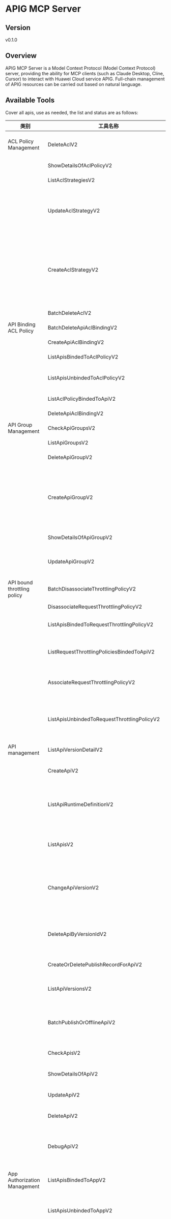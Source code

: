 # APIG MCP Server 


## Version
v0.1.0

## Overview

APIG MCP Server is a Model Context Protocol (Model Context Protocol) server, providing the ability for MCP clients (such as Claude Desktop, Cline, Cursor) to interact with Huawei Cloud service APIG. Full-chain management of APIG resources can be carried out based on natural language.

## Available Tools
Cover all apis, use as needed, the list and status are as follows:

| 类别 | 工具名称 | 功能描述 | 状态 |
| --- | --- | --- | --- |
| ACL Policy Management | DeleteAclV2 | Delete a specified ACL policy. If an API is bound to the ACL policy, the ACL policy cannot be deleted. | To be tested |
|  | ShowDetailsOfAclPolicyV2 | Query the details about a specified ACL policy. | To be tested |
|  | ListAclStrategiesV2 | Query all ACL policies. | To be tested |
|  | UpdateAclStrategyV2 | Modifies the specified ACL policy. The following attributes can be modified: acl_name, acl_type, and acl_value. Other attributes cannot be modified. | To be tested |
|  | CreateAclStrategyV2 | Add an ACL policy. The policy type is specified by the acl_type field (permit or deny). The object type can be IP address or domain. The value of acl_value corresponding to domain is the tenant name. Not a network domain name like www.exampleDomain.com | To be tested |
|  | BatchDeleteAclV2 | Deletes multiple specified ACL policies in batches. | To be tested |
| API Binding ACL Policy | BatchDeleteApiAclBindingV2 | Unbind APIs from ACL policies in batches | To be tested |
|  | CreateApiAclBindingV2 | Bind the API to the ACL policy. | To be tested |
|  | ListApisBindedToAclPolicyV2 | View the list of APIs bound to the ACL policy. | To be tested |
|  | ListApisUnbindedToAclPolicyV2 | View the list of APIs that are not bound to the ACL policy. Ensure that the APIs have been published. | To be tested |
|  | ListAclPolicyBindedToApiV2 | View the list of ACL policies bound to the API | To be tested |
|  | DeleteApiAclBindingV2 | Unbind an API from an ACL policy | To be tested |
| API Group Management | CheckApiGroupsV2 | Verifies whether the API group name exists. | To be tested |
|  | ListApiGroupsV2 | Query the API group list. | To be tested |
|  | DeleteApiGroupV2 | Deletes a specified API group. | To be tested |
|  | CreateApiGroupV2 | API groups are management units of APIs. An API group is equivalent to a service entry. When an API group is created, a subdomain name is returned as the access entry. It is recommended that APIs in an API group be related to each other. | To be tested |
|  | ShowDetailsOfApiGroupV2 | Query the details about a specified group. | To be tested |
|  | UpdateApiGroupV2 | Modifies API group attributes. The name and remark attributes can be modified. Other attributes cannot be modified. | To be tested |
| API bound throttling policy | BatchDisassociateThrottlingPolicyV2 | Unbinding APIs from throttling policies in batches | To be tested |
|  | DisassociateRequestThrottlingPolicyV2 | Unbind the API from the throttling policy. | To be tested |
|  | ListApisBindedToRequestThrottlingPolicyV2 | Query the list of APIs bound to a throttling policy. | To be tested |
|  | ListRequestThrottlingPoliciesBindedToApiV2 | Query the throttling policy list bound to an API. There should be only one flow control policy in each environment. | To be tested |
|  | AssociateRequestThrottlingPolicyV2 | Apply a throttling policy to an API. All accesses to the API will be restricted by the throttling policy. | To be tested |
|  | ListApisUnbindedToRequestThrottlingPolicyV2 | Query the list of all self-owned APIs that are not bound to the throttling policy. The API must have been published. Unpublished APIs will not be displayed. | To be tested |
| API management | ListApiVersionDetailV2 | Query the details of a specified version. | To be tested |
|  | CreateApiV2 | Add an API. An API is a service interface and specific service capabilities. | To be tested |
|  | ListApiRuntimeDefinitionV2 | View the runtime definition of a specified API in the specified environment. By default, the runtime definition in the RELEASE environment is queried. | To be tested |
|  | ListApisV2 | View the API list. API details and release information is returned, but backend service information is not displayed. | To be tested |
|  | ChangeApiVersionV2 | A version is generated based on the current API definition each time an API is published. The version records the definitions and status of APIs when they are published. | To be tested |
|  | DeleteApiByVersionIdV2 | You can take an effective API version offline. After the API version is brought offline, the API cannot be invoked in the environment where the version takes effect. | To be tested |
|  | CreateOrDeletePublishRecordForApiV2 | Publish or bring an API offline. | To be tested |
|  | ListApiVersionsV2 | Query the historical versions of an API. Each API can have a maximum of 10 historical versions in an environment. | To be tested |
|  | BatchPublishOrOfflineApiV2 | Publish multiple APIs to a specified environment or take multiple APIs offline from a specified environment. | To be tested |
|  | CheckApisV2 | Verify the API definition. Check whether the path or name of the API already exists. | To be tested |
|  | ShowDetailsOfApiV2 | View the details about a specified API. | To be tested |
|  | UpdateApiV2 | Modifies the information about a specified API, including backend service information. | To be tested |
|  | DeleteApiV2 | Delete a specified API. | To be tested |
|  | DebugApiV2 | This API is used to debug the definition of an API in the specified running environment. The API caller must have the permission to operate the API. | To be tested |
| App Authorization Management | ListApisBindedToAppV2 | Query the list of APIs bound to an app. | To be tested |
|  | ListApisUnbindedToAppV2 | Query the list of APIs that are not bound to an app in a specified environment, including self-owned APIs and APIs purchased from the Marketplace. | To be tested |
|  | CreateAuthorizingAppsV2 | After an app is created, it cannot access an API. To access an API in an environment, you need to authorize the API in the environment to the app. After the authorization is successful, the app can access the API in the environment. | To be tested |
|  | CancelingAuthorizationV2 | This API is used to cancel the authorization relationship between an API and an app. After the authorization is canceled, the app cannot invoke the API any longer. | To be tested |
|  | ListAppsBindedToApiV2 | Query the list of apps bound to an API. | To be tested |
| App Template Management | ListApps | Query the application template list | To be tested |
| Client Configuration | DeleteAppCodeV2 | The App Code is deleted. After the App Code is deleted, the corresponding APIs cannot be accessed through simple authentication. | To be tested |
|  | CreateAppCodeV2 | App Code is a submodule of an app. After an app code is created, simple app authentication can be implemented. | To be tested |
|  | ListAppsV2 | Query the app list. | To be tested |
|  | UpdateAppAcl | Set the access control configured on the client. | To be tested |
|  | ShowDetailsOfAppCodeV2 | App Code is a submodule of an app. After an app code is created, simple app authentication can be implemented. | To be tested |
|  | DeleteAppAcl | Delete the access control information configured on the client. | To be tested |
|  | ShowDetailsOfAppV2 | View detailed information about a specified app. | To be tested |
|  | ShowAppBoundAppQuota | View the application quota associated with a specified client application. | To be tested |
|  | CreateAppCodeAutoV2 | When creating an app code, you do not need to specify the value. The background automatically generates a random character string to fill in the value. | To be tested |
|  | ListAppCodesV2 | Query the app code list. | To be tested |
|  | ShowDetailsOfAppAcl | View the access control details of the app. | To be tested |
| Client Quota | ShowAppQuota | Obtain the client quota details | To be tested |
|  | ListAppQuotaBindableApps | Query the list of client applications to which the client quota can be bound. Fuzzy search by client application name is supported. | To be tested |
|  | ListAppQuotas | Obtain the client quota list. Fuzzy query by name is supported. | To be tested |
|  | UpdateAppQuota | Modifying the Client Quota | To be tested |
|  | ListAppQuotaBoundApps | Query the list of client applications bound to the client quota. Fuzzy match by client application name is supported. | To be tested |
|  | CreateAppQuota | Create Client Quota | To be tested |
|  | DisassociateAppQuotaWithApp | Unbind the client quota from the client application | To be tested |
|  | AssociateAppsForAppQuota | List of client applications bound to the client quota | To be tested |
|  | DeleteAppQuota | Delete a client quota. When deleting the client quota, delete the association between the client quota and the client application. | To be tested |
| Configuration Management | ListProjectCofigsV2 | Query the tenant configuration list of an instance. You can use this API to view the resource configuration and usage of each type of resource. | To be tested |
| Customized Authentication Management | CreateCustomAuthorizerV2 | Create a user-defined authentication | To be tested |
|  | UpdateCustomAuthorizerV2 | Modifying a user-defined authentication | To be tested |
|  | ShowDetailsOfCustomAuthorizersV2 | Viewing the details of the customized authentication | To be tested |
|  | DeleteCustomAuthorizerV2 | Delete user-defined authentication | To be tested |
|  | ListCustomAuthorizersV2 | Query the user-defined authentication list | To be tested |
| Domain name management | UpdateDomainV2 | Modify the configuration information corresponding to the bound domain name. | To be tested |
|  | ShowDetailsOfDomainNameCertificateV2 | View details about the certificate bound to the domain name. | To be tested |
|  | DisassociateDomainV2 | If an API group does not need to be bound to a user-defined domain name, you can unbind the domain name from the API group. | To be tested |
|  | AssociateCertificateV2 | If the HTTPS request protocol is used for defining an API request during API creation, the SSL certificate must be added to the independent domain name. | To be tested |
|  | DisassociateCertificateV2 | If the domain name certificate is no longer needed or has expired, you can delete the certificate. | To be tested |
|  | AssociateDomainV2 | User-defined domain name, which takes effect only after the CNAME is added to the subdomain name of the API group. | To be tested |
| Environment variable management | CreateEnvironmentVariableV2 | After an API is released to different environments, the environment variables, such as the API service deployment address and request version number, may vary according to the environment. | To be tested |
|  | ShowDetailsOfEnvironmentVariableV2 | View details about a specified environment variable. | To be tested |
|  | DeleteEnvironmentVariableV2 | Delete the specified environment variables. | To be tested |
|  | UpdateEnvironmentVariableV2 | Modify environment variables. If an environment variable references the backend service address of an API, modifying the environment variable will release all APIs that use the variable again. | To be tested |
|  | ListEnvironmentVariablesV2 | Query the list of all environment variables in a group. | To be tested |
| Environmental Management | UpdateEnvironmentV2 | Modifies the information about a specified environment. The name and remark attributes can be modified. Other attributes cannot be modified. | To be tested |
|  | CreateEnvironmentV2 | In actual production, an API provider may have multiple environments, such as the development environment, test environment, and production environment. You can release APIs to an environment for callers to invoke. | To be tested |
|  | DeleteEnvironmentV2 | Delete the specified environment. | To be tested |
|  | ListEnvironmentsV2 | Query the environment list that meets the conditions. | To be tested |
| Exclusive - Group Custom Response Management | UpdateGatewayResponseTypeV2 | Modifies the customized response of a specified error type in a group. | To be tested |
|  | ListGatewayResponsesV2 | Query the customized response list of a group | To be tested |
|  | DeleteGatewayResponseV2 | Deleting a customized response from a group | To be tested |
|  | ShowDetailsOfGatewayResponseTypeV2 | View the customized response of a specified error type in a group | To be tested |
|  | DeleteGatewayResponseTypeV2 | Delete the customized response configuration for the specified error type and restore the default response configuration. | To be tested |
|  | CreateGatewayResponseV2 | Adding a customized response in a group | To be tested |
|  | ShowDetailsOfGatewayResponseV2 | Details of querying customized group information | To be tested |
|  | UpdateGatewayResponseV2 | Customized response for modifying a group | To be tested |
| Exclusive - Microservice Center Management | ImportMicroservice | Import a microservice. | To be tested |
| Exclusive-Asynchronous Task Management | ShowAsyncTaskResult | Obtain the asynchronous task result. | To be tested |
|  | ExportApiDefinitionsAsync | Exports API definitions in a group. The exported file must comply with the swagger standard. For details about the customized extended fields of API Gateway | To be tested |
|  | ImportApiDefinitionsAsync | Import an API. The content in the file to be imported must comply with the swagger standard. For details about the customized extended fields of API Gateway | To be tested |
| Exclusive-Credential Management | DeleteAppV2 | Delete a specified app. | To be tested |
|  | CreateAnAppV2 | An app is an identity that can access an API. After the API is authorized to an app, the app can invoke the API. | To be tested |
|  | ResettingAppSecretV2 | Reset the key of a specified app. | To be tested |
|  | UpdateAppV2 | Modifies the information about a specified app. The attributes that can be modified are name and remark. When the user-defined key and secret are enabled, app_key and app_secret can also be modified. Other attributes cannot be modified. | To be tested |
|  | CheckAppV2 | Verifies whether the app exists. Non-app owners can invoke this interface to verify whether the app exists. This interface displays only the basic information about the app, including the ID, name, and  | To be tested |
| Exclusive-Domain Name Management | UpdateSlDomainSettingV2 | Disable or enable the debug domain name bound to the API group. | To be tested |
| Exclusive-Monitoring Information Query | ListLatelyGroupStatisticsV2 | Query the number of times that all APIs in the API group are invoked by the API group ID. The measurement period is 1 minute. The query scope is within one hour. One sample is generated every minute. The sample value is accumulated within one minute. | To be tested |
|  | ListMetricData | Query the monitoring data of a specified indicator in a specified period of time and granularity. You can specify the data dimension to be queried by specifying the parameter. | To be tested |
| Exclusive-Summary Query | ListApiGroupsQuantitiesV2 | Query the API group overview of a tenant. | To be tested |
|  | ListApiQuantitiesV2 | Query the API overview of the tenant, including the number of APIs published to the RELEASE environment and the number of APIs not published to the RELEASE environment. | To be tested |
|  | ListAppQuantitiesV2 | Query the app overview of the tenant, including the number of apps for which API access has been granted and the number of apps for which API access has not been granted. | To be tested |
| Instance Feature Management | ListFeaturesV2 | View the DB instance feature list. Note: If the DB instance does not support the following features, contact technical support to upgrade the DB instance version. | To be tested |
|  | CreateFeatureV2 | Configure the required features for the instance. | To be tested |
| Instance Management | ShowRestrictionOfInstanceV2 | View the instance constraint information | To be tested |
|  | ShowDetailsOfInstanceV2 | Viewing DB Instance Details | To be tested |
| Monitoring information query | ListLatelyApiStatisticsV2 | Query the number of times that an API is invoked based on the API ID and the latest period. The statistical period is 1 minute. The query scope is within one hour. One sample is per minute. The sample value is accumulated within one minute. | To be tested |
| OpenAPI | ExportApiDefinitionsV2 | Export the definition information of APIs in a group. The exported file content complies with the Swagger standard. | To be tested |
|  | ImportApiDefinitionsV2 | Import an API. The imported file must comply with the swagger standard.  | To be tested |
| Plug-in management | CreatePlugin | Create plug-in information. | To be tested |
|  | DetachApiFromPlugin | Unbind the API from the plug-in | To be tested |
|  | ListPlugins | Query details about a group of API Gateway plug-ins that meet the search criteria. | To be tested |
|  | ShowPlugin | Query plug-in details. | To be tested |
|  | DetachPluginFromApi | Unbind the plug-in from the API | To be tested |
|  | UpdatePlugin | Modifies plug-in information. | To be tested |
|  | ListApiAttachedPlugins | Query information about the plug-ins bound to a specified API | To be tested |
|  | DeletePlugin | Delete the plug-in. | To be tested |
|  | ListApiAttachablePlugins | Query information about the plug-ins that can be bound to the current API. | To be tested |
|  | ListPluginAttachableApis | Query information about the APIs that can be bound to the current plug-in. | To be tested |
|  | ListPluginAttachedApis | Query information about the APIs bound to a specified plug-in | To be tested |
|  | AttachPluginToApi | Bind the plug-in to the API. | To be tested |
|  | AttachApiToPlugin | Bind the plug-in to the API. | To be tested |
| Premium-Configuration Management | ListInstanceConfigsV2 | Query the tenant instance configuration list | To be tested |
| Premium-Customized Inbound Port Management | ListCustomIngressPorts | Query the user-defined inbound port list of an instance. | To be tested |
|  | AddCustomIngressPort | User-defined inbound port of the new instance. In an instance, a port supports only one protocol. | To be tested |
|  | DeleteCustomIngressPort | Delete the user-defined inbound ports, excluding the default ports 80 and 443. | To be tested |
|  | ListCustomIngressPortDomains | Query the domain name bound to the user-defined inbound port specified by an instance. | To be tested |
| Premium-Instance Feature Management | ListInstanceFeatures | Query the feature list supported by an instance. | To be tested |
| Premium-Instance Management | CreatePrepayResize | Create a yearly/monthly specification change order. | To be tested |
|  | UpdateIngressEipV2 | Update the public network bandwidth of an instance. This parameter is supported only when the instance type is ELB. | To be tested |
|  | AddEngressEipV2 | Enable the public network egress for the instance. | To be tested |
|  | DeleteInstancesV2 | Delete a premium instance | To be tested |
|  | CreateInstanceV2 | Create a pay-per-use premium instance | To be tested |
|  | ListInstancesV2 | Query the list of premium instances | To be tested |
|  | CreatePostPayResizeOrder | Create a pay-per-use specification change order. | To be tested |
|  | ShowDetailsOfInstanceProgressV2 | View the creation progress of the premium instance | To be tested |
|  | ListAvailableZonesV2 | View AZ information | To be tested |
|  | CreateOrder | Create a yearly/monthly premium instance. | To be tested |
|  | RemoveIngressEipV2 | Disable the public network entry of an instance. This function is supported only when the instance type is ELB. | To be tested |
|  | AddEipV2 | Update or bind an EIP to an instance (supported only when the instance type is LVS) | To be tested |
|  | RemoveEipV2 | Unbinding an EIP from an instance | To be tested |
|  | RemoveEngressEipV2 | Disable the public network egress of an instance. | To be tested |
|  | UpdateInstanceV2 | Update a premium instance | To be tested |
|  | AddIngressEipV2 | Enable the public network entry for an instance. This function is supported only when the instance type is ELB. | To be tested |
|  | UpdateEngressEipV2 | Update the outbound bandwidth of an instance | To be tested |
| Premium-Instance Tag Management | BatchCreateOrDeleteInstanceTags | Add or delete tags for a single instance in batches. | To be tested |
|  | ListProjectInstanceTags | Query all instance tags in a project. | To be tested |
|  | ShowInstancesNumByTags | Query the number of instances with a specified tag. | To be tested |
| Premium-Instance VPC Endpoint Management | AcceptOrRejectEndpointConnections | Accepts or rejects the instance node connection. | To be tested |
|  | AddEndpointPermissions | Add the instance VPC endpoint connection trustlist in batches. | To be tested |
|  | ListEndpointConnections | Query the instance VPC connection list. | To be tested |
|  | ListEndpointPermissions | Query the trustlist of the VPC endpoint service of the current instance. | To be tested |
|  | DeleteEndpointPermissions | This API is used to delete the trustlist of VPC endpoint connections in batches. | To be tested |
| Premium-Orchestration Rule Management | ShowDetailsOfOrchestration | Query orchestration rule details | To be tested |
|  | DeleteOrchestration | Delete an orchestration rule | To be tested |
|  | ListOrchestrationAttachedApis | Query information about the APIs bound to a specified plug-in | To be tested |
|  | UpdateOrchestration | Updates an orchestration rule | To be tested |
|  | ListOrchestrations | View the orchestration rule list | To be tested |
|  | CreateOrchestration | Create an orchestration rule | To be tested |
| SSL Certificate Management | BatchDisassociateDomainsV2 | Unbind an SSL certificate from a domain name | To be tested |
|  | ShowDetailsOfCertificateV2 | Viewing Certificate Details | To be tested |
|  | DeleteCertificateV2 | This API is used to delete an SSL certificate. Only the certificate that is not associated with a domain name can be deleted. | To be tested |
|  | BatchDisassociateCertsV2 | This API is used to unbind an SSL certificate from a domain name. Currently, only one certificate can be unbound. The certificate_ids field in the request body contains only one certificate ID. | To be tested |
|  | BatchAssociateCertsV2 | The domain name is bound to the SSL certificate. Currently, only one binding is supported. The certificate_ids field in the request body contains only one certificate ID. | To be tested |
|  | ListCertificatesV2 | Obtain the SSL certificate list. | To be tested |
|  | UpdateCertificateV2 | Modifying the SSL Certificate | To be tested |
|  | CreateCertificateV2 | Create an SSL certificate | To be tested |
|  | ListAttachedDomainsV2 | Obtain the list of domain names bound to the SSL certificate. | To be tested |
|  | BatchAssociateDomainsV2 | Domain name bound to the SSL certificate | To be tested |
| Set Special Flow Control | ListSpecialThrottlingConfigurationsV2 | View the special configuration of the throttling policy. | To be tested |
|  | DeleteSpecialThrottlingConfigurationV2 | To delete a special configuration of a throttling policy, run the following command: | To be tested |
|  | CreateSpecialThrottlingConfigurationV2 | A throttling policy can limit the maximum number of times that an API can be accessed within a period of time, or the maximum number of times that a tenant or app can access an API within a period of time. | To be tested |
|  | UpdateSpecialThrottlingConfigurationV2 | Modify a special setting in a throttling policy. | To be tested |
| Shared edition-API group management | DeleteApiGroup | Delete a specified API group. | To be tested |
|  | ListApiGroups | Query the API group list. | To be tested |
|  | CreateApiGroup | API groups are management units of APIs. An API group is equivalent to a service entry. When an API group is created, a subdomain name is returned as the access entry. It is recommended that APIs in an API group be related to each other. | To be tested |
|  | UpdateAPIGroup | Modifies API group attributes. The name and remark attributes can be modified. Other attributes cannot be modified. | To be tested |
|  | ShowDetailsOfApiGroup | Query the details about a specified group. | To be tested |
| Shared edition-API management | UpdateApi | Modifies information about a specified API, including backend service information. | To be tested |
|  | ShowDetailsOfApi | View the details about a specified API. | To be tested |
|  | DeleteApi | Delete a specified API. When an API is deleted, all resource information or binding relationships related to the API will be deleted, such as the API release records, bound backend services, and app authorization information. | To be tested |
|  | ListApis | View the API list. The API details and release information is returned, but the backend service information is not displayed. | To be tested |
|  | CreateApi | Add an API. An API is a service interface and specific service capabilities. The API is divided into two parts. The first part is an API for API users, which defines how users invoke the API. The second part is oriented to the API provider. The API provider defines the actual backend status of the API and how API Gateway accesses the actual backend services. Currently, the real backend service of an API supports three types: traditional HTTP/HTTPS web backend, function workflow, and MOCK. | To be tested |
| Shared edition-App authorization management | CreateAuthorizingApps | After an app is created, the app cannot access the API. To access the API in an environment, you need to grant the API in the environment to the app. After the authorization is successful, the app can access the API in the environment. | To be tested |
|  | CancelingAuthorization | This API is used to cancel the authorization relationship between an API and an app. After the authorization is canceled, the app cannot invoke the API any longer. | To be tested |
|  | ListApisThatNotBoundWithAnApp | Query the list of APIs that are not bound to an app in a specified environment, including self-owned APIs and APIs purchased from the Marketplace. | To be tested |
|  | ListAPIsThatBoundWithAnApp | Query the list of APIs bound to an app. | To be tested |
|  | ListAppsBoundToAnApi | Query the list of apps bound to an API. | To be tested |
| Shared edition-App management | UpdateAnApp | Modifies the information about a specified app. The attributes that can be modified are name and remark. When the user-defined key and secret are enabled, app_key and app_secret can also be modified. Other attributes cannot be modified. | To be tested |
|  | CheckAnApp | Verifies whether the app exists. Non-app owners can invoke this interface to verify whether the app exists. This interface displays only the basic information about the app, including the ID, name, and remarks. | To be tested |
|  | ShowAppDetails | View detailed information about a specified app. | To be tested |
|  | CreateAnApp | An application is an identity that can access an API. After the API is authorized to an app, the app can invoke the API. | To be tested |
|  | DeleteAnApp | Delete a specified app. | To be tested |
|  | ResettingTheAppSecret | Reset the key of a specified app. | To be tested |
| Shared edition-Set special flow control | UpdateSpecialThrottlingConfiguration | Modify a special setting in a throttling policy. | To be tested |
|  | ListSpecialThrottlingConfigurations | View the special configuration of the throttling policy. | To be tested |
|  | CreateSpecialThrottlingConfiguration | A throttling policy can limit the maximum number of times that an API can be accessed within a period of time, or the maximum number of times that a tenant or app can access an API within a period of time. If you want to perform special settings for a specific app, for example, set the number of access times per minute for all apps to 500, and set the number of access times per minute for APP1 to 800, you can set the special app in the flow control policy. Add a special object for the throttling policy. The object can be an app or a tenant. | To be tested |
|  | DeleteSpecialThrottlingConfiguration | To delete a special configuration of a throttling policy | To be tested |
| Shared edition-flow control policy management | DeleteRequestThrottlingPolicy | Deletes a specified throttling policy and all binding relationships between the throttling policy and the API. | To be tested |
|  | ListTheRequestThrottlingPolicy | To query the information about all throttling policies | To be tested |
|  | ShowDetailsOfARequestThrottlingPolicy | View the details about a specified throttling policy. | To be tested |
|  | UpdateRequestThrottlingPolicy | Modifies the details about a specified throttling policy. | To be tested |
|  | CreateRequestThrottlingPolicy | After an API is brought online, the system provides a flow control policy for each API by default. API providers can change the flow control policy based on the API service capability and load status. The throttling policy specifies the maximum number of times that an API can be accessed within a specified period. | To be tested |
| Shared-API Binding Flow Control Policy | ListRequestThrottlingPoliciesThatBoundToAnApi | Query the throttling policy list bound to an API. There should be only one flow control policy in each environment. | To be tested |
|  | ListApisThatNotBoundWithRequestThrottlingPolicy | Query the list of self-owned APIs that are not bound to the throttling policy. The API must have been published. Unpublished APIs will not be displayed. | To be tested |
|  | DisassociateRequestThrottlingPolicy | Unbind the API from the throttling policy. | To be tested |
|  | ListApisThatBoundWithRequestThrottlingPolicy | Query the list of APIs bound to a throttling policy. | To be tested |
|  | AssociateRequestThrottlingPolicy | Apply a throttling policy to an API. All accesses to the API will be restricted by the throttling policy. If the number of access times in a specified period exceeds the maximum number of access times specified in the throttling policy, subsequent access requests will be rejected. This protects backend APIs from abnormal traffic and ensures stable service running. Bind a flow control policy to a specified shared-API. When binding a flow control policy, you need to specify the environment in which the flow control policy takes effect. The same API can be bound with different throttling policies in different environments. After an API is published to a specific environment, only one default throttling policy can be bound to the API. | To be tested |
| Shared-Domain name management | AssociateDomain | User-defined domain name, which takes effect only after the CNAME is added to the subdomain name of the API group.  | To be tested |
|  | ShowDetailsOfDomainNameCertificate | View details about the certificate bound to the domain name. | To be tested |
|  | AssociateCertificate | If the HTTPS request protocol is used for defining an API request during API creation, the SSL certificate must be added to the domain name. | To be tested |
|  | DisassociateCertificate | If the domain name certificate is no longer needed or has expired, you can delete the certificate. | To be tested |
|  | DisassociateDomain | If an API group does not need to be bound to a user-defined domain name, you can unbind the domain name from the API group. | To be tested |
| Shared-Environment variable management | ListEnvironmentVariables | Query the list of all environment variables in a group. | To be tested |
|  | DeleteEnvironmentVariable | Delete the specified environment variables. | To be tested |
|  | CreateEnvironmentVariable | After an API is released to different environments, the environment variables, such as the API service deployment address and request version number, may vary according to the environment. | To be tested |
|  | ShowEnvironmentVariableDetails | View details about a specified environment variable. | To be tested |
| Shared-Signature Key Management | CreateSignatureKey | To ensure API security, it is recommended that tenants provide a protection mechanism for API access. That is, open APIs of tenants need to authenticate the request source. Requests that do not meet the authentication requirements are directly rejected. The signature key is one of the API security protection mechanisms. If a tenant creates a signature key and binds the signature key to an API, API Gateway uses the bound signature key to encrypt request parameters and generate a signature. When a tenant's backend service receives a request, it can verify the signature. If the signature verification fails, the request is not sent by API Gateway and the tenant can reject the request, ensuring API security and preventing API attacks from unknown sources. | To be tested |
|  | UpdateSignatureKey | Modifies the details about a specified signature key. | To be tested |
|  | DeleteSignatureKey | Delete a specified signature key. When the signature key is deleted, the binding relationship configured for the signature key is also deleted, and the corresponding signature key becomes invalid. | To be tested |
|  | ListSignatureKeys | Query information about all signature keys. | To be tested |
| Shared-Signing Key Binding Relationship Management | ListSignatureKeysBoundtoAnAPI | Query the list of signature keys bound to an API. Each API should be bound to a maximum of one signing key per environment. | To be tested |
|  | DisassociateSignatureKey | Unbind the API from the signature key. | To be tested |
|  | ListApisBoundWithSignatureKey | Query the list of APIs bound to a signature key. | To be tested |
|  | AssociateSignatureKey | A signature key takes effect only after it is bound to an API. After the signature key is bound to an API, API Gateway uses the signature key to encrypt and sign requests to backend services. Backend services can verify the signature to verify the request source. Binds the specified signing key to one or more published APIs. When an API is published in different environments, different signature keys can be bound to the API. An API can be bound to only one signature key after being published to a specific environment. | To be tested |
|  | ListApisNotBoundWithSignatureKey | Query the list of APIs that are not bound to the signature key. The API must have been published. Unpublished APIs will not be displayed. | To be tested |
| Shared-Summary Query | ListAppQuantities | Query the app overview of the tenant, including the number of apps for which API access has been granted and the number of apps for which API access has not been granted. | To be tested |
|  | ListAPIsOfAPIGroup | Query the API group overview of a tenant, including the number of API groups that are released and the number of API groups that are not released. | To be tested |
|  | ListApiQuantities | Query the API overview of the tenant, including the number of APIs published to the RELEASE environment and the number of APIs not published to the RELEASE environment. | To be tested |
| Signature Key Management | UpdateSignatureKeyV2 | Modifies the details about a specified signature key. | To be tested |
|  | CreateSignatureKeyV2 | To protect API security, it is recommended that tenants provide a protection mechanism for API access. That is, open APIs of tenants need to authenticate the request source. Requests that do not meet the authentication requirements are directly rejected. | To be tested |
|  | DeleteSignatureKeyV2 | Deletes a specified signature key. A signature key cannot be deleted if it is bound to an API. You need to unbind it from the API before deleting it. | To be tested |
|  | ListSignatureKeysV2 | Query information about all signature keys. | To be tested |
| Signing Key Binding Relationship Management | AssociateSignatureKeyV2 | A signature key takes effect only after it is bound to an API. | To be tested |
|  | ListSignatureKeysBindedToApiV2 | Query the list of signature keys bound to an API. Each API should be bound with a maximum of one signing key per environment. | To be tested |
|  | DisassociateSignatureKeyV2 | Unbind the API from the signature key. | To be tested |
|  | ListApisBindedToSignatureKeyV2 | Query the list of APIs bound to a signature key. | To be tested |
|  | ListApisNotBoundWithSignatureKeyV2 | Query the list of APIs that are not bound to the signature key. The API must have been published. Unpublished APIs will not be displayed. | To be tested |
| Tag Management | ListInstanceTags | Query the instance tag. | To be tested |
|  | ListTagsV2 | Query the tag list | To be tested |
|  | ListInstancesByTags | Query a specified database instance by tag. | To be tested |
| Throttling Policy Management | ListRequestThrottlingPolicyV2 | To query the information about all throttling policies | To be tested |
|  | UpdateRequestThrottlingPolicyV2 | Modifies the details about a specified throttling policy. | To be tested |
|  | ShowDetailsOfRequestThrottlingPolicyV2 | View the details about a specified throttling policy. | To be tested |
|  | CreateRequestThrottlingPolicyV2 | After an API is brought online, the system provides a default throttling policy for each API. API providers can change the throttling policy based on the API service capability and load status. | To be tested |
|  | DeleteRequestThrottlingPolicyV2 | Deletes a specified throttling policy. If the throttling policy is bound to an API, you need to unbind the throttling policy from the API and then delete the throttling policy. | To be tested |
| VPC Channel Management | DeleteVpcChannelV2 | Delete a specified VPC channel | To be tested |
|  | UpdateHealthCheck | Modifies the VPC channel health check. | To be tested |
|  | CreateMemberGroup | Create a VPC channel backend server group on the Service Integration page. You can determine whether to associate VPC channel backend instances with the backend instance server group to manage backend server nodes. | To be tested |
|  | BatchDisableMembers | Failed to modify the status of backend servers in batches. | To be tested |
|  | ShowDetailsOfMemberGroup | View details about a specified VPC channel backend server group. | To be tested |
|  | UpdateVpcChannelV2 | Updates the parameters of a specified VPC channel. | To be tested |
|  | ListMemberGroups | Query the list of backend cloud service groups in a VPC channel | To be tested |
|  | BatchEnableMembers | Changing the status of backend servers in batches is available. | To be tested |
|  | CreateVpcChannelV2 | In the service integration, create channels for connecting to private VPC resources. When creating an API, configure backend nodes to use these VPC channels so that the service integration can directly access private VPC resources. | To be tested |
|  | UpdateBackendInstancesV2 | This API is used to update the backend instance of a specified VPC channel. During the update, the input request parameters are used to fully overwrite the backend instances of the corresponding cloud service group. If the ECS group to be modified is not specified, the system overwrites the entire ECS group. | To be tested |
|  | UpdateMemberGroup | Updates a specified VPC channel backend server group | To be tested |
|  | ShowDetailsOfVpcChannelV2 | View details about a specified VPC channel. | To be tested |
|  | AddingBackendInstancesV2 | Adding a backend instance to a specified VPC channel | To be tested |
|  | DeleteMemberGroup | Delete a specified VPC channel backend server group. | To be tested |
|  | ListVpcChannelsV2 | View the VPC channel list | To be tested |
|  | DeleteBackendInstanceV2 | Delete a backend instance from a specified VPC channel. | To be tested |
|  | ListBackendInstancesV2 | View the list of backend instances in a specified VPC channel. | To be tested |
| environment-controller-v2 | DeleteEnvironment | Delete the environment of the application. | To be tested |
|  | UpdateEnvironment | Editing environment in the application. | To be tested |
|  | CreateEnvironment | Create an environment under the application. | To be tested |
|  | ListEnvironments | Query the environment list of an application. | To be tested |

